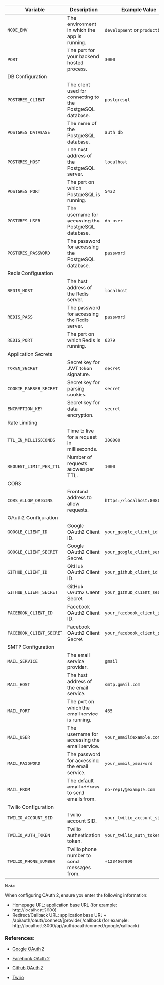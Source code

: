 | Variable                 | Description                                                | Example Value                 |
| ------------------------ | ---------------------------------------------------------- | ----------------------------- |
| `NODE_ENV`               | The environment in which the app is running.               | `development` or `production` |
| `PORT`                   | The port for your backend hosted process.                  | `3000`                        |
| DB Configuration         |                                                            |                               |
| `POSTGRES_CLIENT`        | The client used for connecting to the PostgreSQL database. | `postgresql`                  |
| `POSTGRES_DATABASE`      | The name of the PostgreSQL database.                       | `auth_db`                     |
| `POSTGRES_HOST`          | The host address of the PostgreSQL server.                 | `localhost`                   |
| `POSTGRES_PORT`          | The port on which PostgreSQL is running.                   | `5432`                        |
| `POSTGRES_USER`          | The username for accessing the PostgreSQL database.        | `db_user`                     |
| `POSTGRES_PASSWORD`      | The password for accessing the PostgreSQL database.        | `password`                    |
| Redis Configuration      |                                                            |                               |
| `REDIS_HOST`             | The host address of the Redis server.                      | `localhost`                   |
| `REDIS_PASS`             | The password for accessing the Redis server.               | `password`                    |
| `REDIS_PORT`             | The port on which Redis is running.                        | `6379`                        |
| Application Secrets      |                                                            |                               |
| `TOKEN_SECRET`           | Secret key for JWT token signature.                        | `secret`                      |
| `COOKIE_PARSER_SECRET`   | Secret key for parsing cookies.                            | `secret`                      |
| `ENCRYPTION_KEY`         | Secret key for data encryption.                            | `secret`                      |
| Rate Limiting            |                                                            |                               |
| `TTL_IN_MILLISECONDS`    | Time to live for a request in milliseconds.                | `300000`                      |
| `REQUEST_LIMIT_PER_TTL`  | Number of requests allowed per TTL.                        | `1000`                        |
| CORS                     |                                                            |                               |
| `CORS_ALLOW_ORIGINS`     | Frontend address to allow requests.                        | `https://localhost:8080`      |
| OAuth2 Configuration     |                                                            |                               |
| `GOOGLE_CLIENT_ID`       | Google OAuth2 Client ID.                                   | `your_google_client_id`       |
| `GOOGLE_CLIENT_SECRET`   | Google OAuth2 Client Secret.                               | `your_google_client_secret`   |
| `GITHUB_CLIENT_ID`       | GitHub OAuth2 Client ID.                                   | `your_github_client_id`       |
| `GITHUB_CLIENT_SECRET`   | GitHub OAuth2 Client Secret.                               | `your_github_client_secret`   |
| `FACEBOOK_CLIENT_ID`     | Facebook OAuth2 Client ID.                                 | `your_facebook_client_id`     |
| `FACEBOOK_CLIENT_SECRET` | Facebook OAuth2 Client Secret.                             | `your_facebook_client_secret` |
| SMTP Configuration       |                                                            |                               |
| `MAIL_SERVICE`           | The email service provider.                                | `gmail`                       |
| `MAIL_HOST`              | The host address of the email service.                     | `smtp.gmail.com`              |
| `MAIL_PORT`              | The port on which the email service is running.            | `465`                         |
| `MAIL_USER`              | The username for accessing the email service.              | `your_email@example.com`      |
| `MAIL_PASSWORD`          | The password for accessing the email service.              | `your_email_password`         |
| `MAIL_FROM`              | The default email address to send emails from.             | `no-reply@example.com`        |
| Twilio Configuration     |                                                            |                               |
| `TWILIO_ACCOUNT_SID`     | Twilio account SID.                                        | `your_twilio_account_sid`     |
| `TWILIO_AUTH_TOKEN`      | Twilio authentication token.                               | `your_twilio_auth_token`      |
| `TWILIO_PHONE_NUMBER`    | Twilio phone number to send messages from.                 | `+1234567890`                 |

> [!Note]
> When configuring OAuth 2, ensure you enter the following information:
> - Homepage URL: application base URL (for example: http://localhost:3000)
> - Redirect/Callback URL: application base URL + /api/auth/oauth/connect/[provider]/callback (for example: http://localhost:3000/api/auth/oauth/connect/google/callback)

### References:
- [Google OAuth 2](https://support.google.com/cloud/answer/6158849)

- [Facebook OAuth 2](https://developers.facebook.com/docs/facebook-login/guides/access-tokens/#clienttokens)

- [Github OAuth 2](https://docs.github.com/en/apps/oauth-apps/building-oauth-apps/authenticating-to-the-rest-api-with-an-oauth-app#registering-your-app)

- [Twilio](https://www.twilio.com/docs/usage/tutorials/how-to-use-your-free-trial-account-namer)
